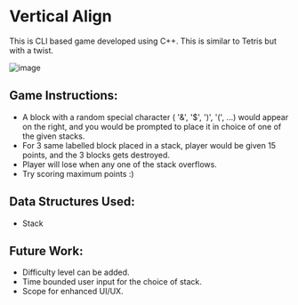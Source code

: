 # Vertical Align
This is CLI based game developed using C++. This is similar to Tetris but with a twist.

![image](https://github.com/hsraps/vertical-3-align/blob/master/Game.png)


## Game Instructions:
* A block with a random special character ( '&', '$', ')', '(', ...) would appear on the right, and you would be prompted to place it in choice of one of the given stacks.
* For 3 same labelled block placed in a stack, player would be given 15 points, and the 3 blocks gets destroyed.
* Player will lose when any one of the stack overflows.
* Try scoring maximum points :)

## Data Structures Used:
* Stack

## Future Work:
* Difficulty level can be added.
* Time bounded user input for the choice of stack.
* Scope for enhanced UI/UX.

